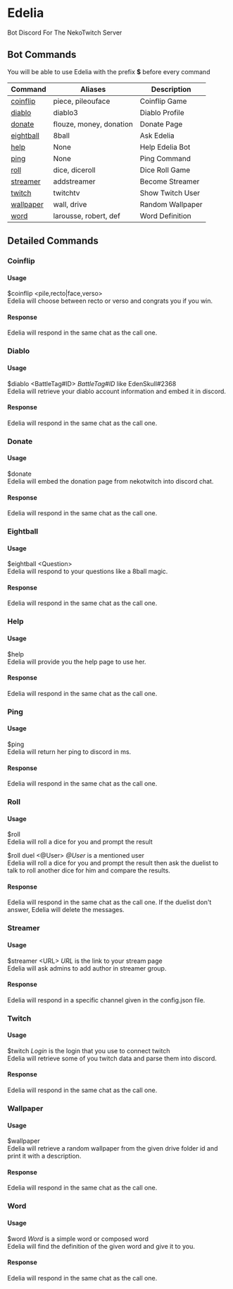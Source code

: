# Edelia
Bot Discord For The NekoTwitch Server
## Bot Commands
You will be able to use Edelia with the prefix **$** before every command 

Command | Aliases | Description
------- | ------- | -----------
[coinflip](#coinflip) | piece, pileouface | Coinflip Game
[diablo](#diablo) | diablo3 | Diablo Profile
[donate](#donate) | flouze, money, donation | Donate Page
[eightball](#eightball) | 8ball | Ask Edelia
[help](#help) | None | Help Edelia Bot
[ping](#ping) | None | Ping Command
[roll](#roll) | dice, diceroll | Dice Roll Game
[streamer](#streamer) | addstreamer | Become Streamer
[twitch](#twitch) | twitchtv | Show Twitch User
[wallpaper](#wallpaper) | wall, drive | Random Wallpaper
[word](#word) | larousse, robert, def | Word Definition

## Detailed Commands
### Coinflip
#### Usage
$coinflip <pile,recto|face,verso>  
Edelia will choose between recto or verso and congrats you if you win.
#### Response
Edelia will respond in the same chat as the call one.
### Diablo
#### Usage
$diablo <BattleTag#ID> *BattleTag#ID* like EdenSkull#2368   
Edelia will retrieve your diablo account information and embed it in discord.
#### Response
Edelia will respond in the same chat as the call one.
### Donate
#### Usage
$donate  
Edelia will embed the donation page from nekotwitch into discord chat.
#### Response
Edelia will respond in the same chat as the call one.
### Eightball
#### Usage
$eightball \<Question>  
Edelia will respond to your questions like a 8ball magic.
#### Response
Edelia will respond in the same chat as the call one.
### Help
#### Usage
$help  
Edelia will provide you the help page to use her.
#### Response
Edelia will respond in the same chat as the call one.
### Ping
#### Usage
$ping  
Edelia will return her ping to discord in ms.
#### Response
Edelia will respond in the same chat as the call one.
### Roll
#### Usage
$roll  
Edelia will roll a dice for you and prompt the result

$roll duel <@User> *@User* is a mentioned user  
Edelia will roll a dice for you and prompt the result then ask the duelist to talk to roll another dice for him and compare the results.
#### Response
Edelia will respond in the same chat as the call one. If the duelist don't answer, Edelia will delete the messages.
### Streamer
#### Usage
$streamer \<URL> *URL* is the link to your stream page  
Edelia will ask admins to add author in streamer group.
#### Response
Edelia will respond in a specific channel given in the config.json file. 
### Twitch
#### Usage
$twitch <Login> *Login* is the login that you use to connect twitch  
Edelia will retrieve some of you twitch data and parse them into discord.
#### Response
Edelia will respond in the same chat as the call one.
### Wallpaper
#### Usage
$wallpaper  
Edelia will retrieve a random wallpaper from the given drive folder id and print it with a description.
#### Response
Edelia will respond in the same chat as the call one.
### Word
#### Usage
$word <Word> *Word* is a simple word or composed word  
Edelia will find the definition of the given word and give it to you.
#### Response
Edelia will respond in the same chat as the call one.


